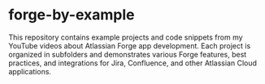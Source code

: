 # forge-by-example
This repository contains example projects and code snippets from my YouTube videos about Atlassian Forge app development. Each project is organized in subfolders and demonstrates various Forge features, best practices, and integrations for Jira, Confluence, and other Atlassian Cloud applications.
